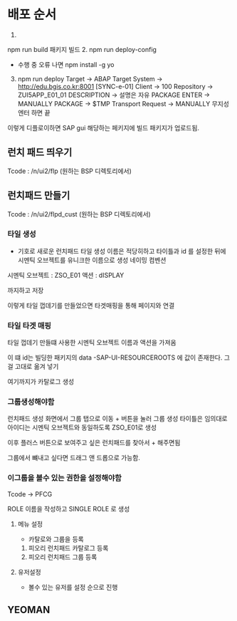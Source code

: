# 배포 순서
1.
 npm run build 
 패키지 빌드
2. 
  npm run deploy-config

  - 수행 중 오류 나면 
    npm install -g yo


3. npm run deploy
Target  -> ABAP
Target System -> http://edu.bgis.co.kr:8001 [SYNC-e-01]
Client -> 100
Repository -> ZUI5APP_E01_01
DESCRIPTION ->  설명은 자유
PACKAGE ENTER -> MANUALLY 
PACKAGE -> $TMP
Transport Request ->  MANUALLY 
무지성 엔터 하면 끝

이렇게 디플로이하면 SAP gui 해당하는 페키지에 빌드 패키지가 업로드됨.


## 런치 패드 띄우기
Tcode : /n/ui2/flp (원하는 BSP 디렉토리에서)
## 런치패드 만들기
Tcode : /n/ui2/flpd_cust (원하는 BSP 디렉토리에서)
### 타일 생성
+ 기호로 새로운 런치패드 타일 생성
이름은 적당히하고
타이틀과 id 를 설정한 뒤에
시멘틱 오브젝트를 유니크한 이름으로 생성 네이밍 컴벤션

시멘틱 오브젝트 : ZSO_E01
액션 : dISPLAY

까지하고 저장


이렇게 타일 껍데기를 만들었으면 타겟매핑을 통해 
페이지와 연결 
### 타일  타겟 매핑

타일 껍데기 만들떄 사용한 시멘틱 오브젝트 이름과
액션을 가져옴

이 떄 id는 빌딩한 패키지의 data -SAP-UI-RESOURCEROOTS 에 값이 존재한다.
그걸 고대로 옮겨 넣기


여기까지가 카탈로그 생성

### 그룹생성해야함

런치패드 생성  화면에서 
그룹 탭으로 이동 
\+ 버튼을 눌러 그룹 생성
타이틀은 임의대로 
아이디는 시멘틱 오브젝트와 동일하도록
ZSO_E01로 생성


이후 플러스 버튼으로 보여주고 싶은 런치패드를 찾아서 + 해주면됨

그룹에서 뺴내고 싶다면 드래그 앤 드롭으로 가능함.

### 이그룹을 볼수 있는 권한을 설정해야함
Tcode -> PFCG

ROLE 이름을 작성하고 SINGLE ROLE 로 생성

1. 메뉴 설정
    - 카탈로와 그룹을 등록
    1. 피오리 런치패드 카탈로그 등록
    2. 피오리 런치패드 그룹 등록
    
2. 유저설정
    - 볼수 있는 유저를 설정
순으로 진행
## YEOMAN
